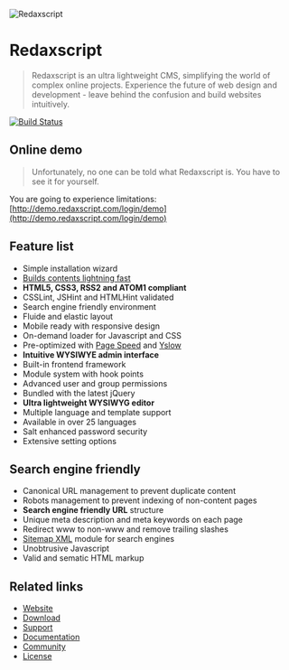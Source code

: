 ![Redaxscript](https://rawgithub.com/redaxmedia/media/master/svg/redaxscript.svg)


Redaxscript
===========

> Redaxscript is an ultra lightweight CMS, simplifying the world of complex online projects. Experience the future of web design and development - leave behind the confusion and build websites intuitively.

[![Build Status](https://travis-ci.org/redaxmedia/redaxscript.png?branch=master)](https://travis-ci.org/redaxmedia/redaxscript)


Online demo
-----------

> Unfortunately, no one can be told what Redaxscript is.
You have to see it for yourself.

You are going to experience limitations: [http://demo.redaxscript.com/login/demo](http://demo.redaxscript.com/login/demo)


Feature list
------------

* Simple installation wizard
* [Builds contents lightning fast](http://redaxscript.com/general/benchmark/page-load-time)
* **HTML5, CSS3, RSS2 and ATOM1 compliant**
* CSSLint, JSHint and HTMLHint validated
* Search engine friendly environment
* Fluide and elastic layout
* Mobile ready with responsive design
* On-demand loader for Javascript and CSS
* Pre-optimized with [Page Speed](http://redaxscript.com/general/benchmark/google-page-speed) and [Yslow](http://redaxscript.com/general/benchmark/yahoo-yslow)
* **Intuitive WYSIWYE admin interface**
* Built-in frontend framework
* Module system with hook points
* Advanced user and group permissions
* Bundled with the latest jQuery
* **Ultra lightweight WYSIWYG editor**
* Multiple language and template support
* Available in over 25 languages
* Salt enhanced password security
* Extensive setting options


Search engine friendly
----------------------

* Canonical URL management to prevent duplicate content
* Robots management to prevent indexing of non-content pages
* **Search engine friendly URL** structure
* Unique meta description and meta keywords on each page
* Redirect www to non-www and remove trailing slashes
* [Sitemap XML](http://redaxscript.com/download/modules/sitemap-xml-module) module for search engines
* Unobtrusive Javascript
* Valid and sematic HTML markup


Related links
-------------

* [Website](http://redaxscript.com)
* [Download](http://redaxscript.com/download)
* [Support](http://redaxscript.com/support)
* [Documentation](http://redaxscript.com/develop/documentation)
* [Community](http://redaxscript.com/community)
* [License](http://redaxscript.com/general/about/license)
